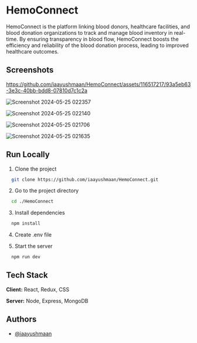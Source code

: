 
# HemoConnect

HemoConnect is the platform linking blood donors, healthcare facilities, and blood donation organizations to track and manage blood inventory in real-time. By ensuring transparency in blood flow, HemoConnect boosts the efficiency and reliability of the blood donation process, leading to improved healthcare outcomes.

## Screenshots

https://github.com/iaayushmaan/HemoConnect/assets/116517217/93a5eb63-3e3c-40bb-bdd8-07810d7c1c2a

![Screenshot 2024-05-25 022357](https://github.com/iaayushmaan/HemoConnect/assets/116517217/2dcd2c1a-f87f-4349-9d81-97b00fdbd57a)

![Screenshot 2024-05-25 022140](https://github.com/iaayushmaan/HemoConnect/assets/116517217/ae729c31-cac5-47b2-b435-bbde196aa037)

![Screenshot 2024-05-25 021706](https://github.com/iaayushmaan/HemoConnect/assets/116517217/faa3bf4d-628d-4b40-b862-9322ed34eccd)


![Screenshot 2024-05-25 021635](https://github.com/iaayushmaan/HemoConnect/assets/116517217/2aa7b266-4186-42f8-94d4-df44b10d8d57)




## Run Locally

1. Clone the project

```bash
  git clone https://github.com/iaayushmaan/HemoConnect.git
```

2. Go to the project directory

```bash
  cd ./HemoConnect
```

3. Install dependencies

```bash
  npm install
```
4. Create .env file

5. Start the server

```bash
  npm run dev
```


## Tech Stack

**Client:** React, Redux, CSS

**Server:** Node, Express, MongoDB


## Authors

- [@iaayushmaan](https://www.github.com/iaayushmaan)

